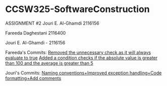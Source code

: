 # CCSW325-SoftwareConstruction
ASSIGNMENT #2
Jouri E. Al-Ghamdi 2116156

Fareeda Daghestani 2116400

Jouri E. Al-Ghamdi - 2116156

Fareeda's Commits:
[Removed the unnecessary check as it will always evaluate to true](https://github.com/fareedaghestani/CCSW325-SoftwareConstruction/commit/d699d67bfbbfa08bab8a136b94116132c652bcee)
[Added a condition checks if the absolute value is greater than 100 and the average is greater than 5](https://github.com/fareedaghestani/CCSW325-SoftwareConstruction/commit/65cb5d7847534340d8623332220eb456e2b83cc6)

Jouri's Commits:
[Naming conventions+Improved exception handling+Code formatting+Add comments](https://github.com/fareedaghestani/CCSW325-SoftwareConstruction/commit/0f4d36c44a91e5cd053ff2e7c4dfa666f84c552d)

